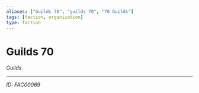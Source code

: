 ```yaml
---
aliases: ["Guilds 70", "guilds 70", "70 Guilds"]
tags: [faction, organization]
type: faction
---
```


# Guilds 70

*Guilds*

---
*ID: FAC00069*